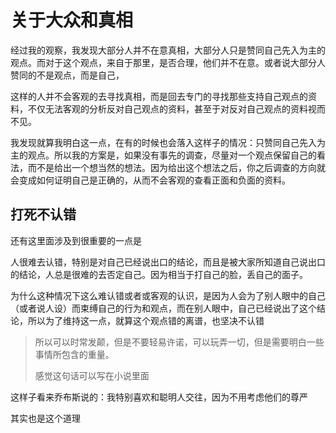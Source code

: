 # 关于大众和真相

经过我的观察，我发现大部分人并不在意真相，大部分人只是赞同自己先入为主的观点。而对于这个观点，来自于那里，是否合理，他们并不在意。或者说大部分人赞同的不是观点，而是自己，

这样的人并不会客观的去寻找真相，而是回去专门的寻找那些支持自己观点的资料，不仅无法客观的分析反对自己观点的资料，甚至于对反对自己观点的资料视而不见。

我发现就算我明白这一点，在有的时候也会落入这样子的情况：只赞同自己先入为主的观点。所以我的方案是，如果没有事先的调查，尽量对一个观点保留自己的看法，而不是给出一个想当然的想法。因为给出这个想法之后，你之后调查的方向就会变成如何证明自己是正确的，从而不会客观的查看正面和负面的资料。

## 打死不认错

还有这里面涉及到很重要的一点是

人很难去认错，特别是对自己已经说出口的结论，而且是被大家所知道自己说出口的结论，人总是很难的去否定自己。因为相当于打自己的脸，丢自己的面子。

为什么这种情况下这么难认错或者或客观的认识，是因为人会为了别人眼中的自己（或者说人设）而束缚自己的行为和观点，而在别人眼中，自己已经说出了这个结论，所以为了维持这一点，就算这个观点错的离谱，也坚决不认错

> 所以可以时常发颠，但是不要轻易许诺，可以玩弄一切，但是需要明白一些事情所包含的重量。
>
> 感觉这句话可以写在小说里面

这样子看来乔布斯说的：我特别喜欢和聪明人交往，因为不用考虑他们的尊严

其实也是这个道理